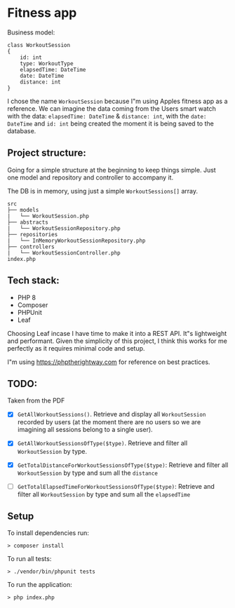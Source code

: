 # Fitness app

Business model:

```
class WorkoutSession 
{
    id: int 
    type: WorkoutType
    elapsedTime: DateTime
    date: DateTime
    distance: int
}
```

I chose the name ```WorkoutSession``` because I"m using Apples fitness app as a reference. We can imagine the data coming from the Users smart watch with the data: ```elapsedTime: DateTime``` & ```distance: int```, with the ```date: DateTime``` and ```id: int``` being created the moment it is being saved to the database.

## Project structure:

Going for a simple structure at the beginning to keep things simple. Just one model and repository and controller to accompany it.

The DB is in memory, using just a simple ```WorkoutSessions[]``` array. 

```
src
├── models
|   └── WorkoutSession.php
├── abstracts
|   └── WorkoutSessionRepository.php
├── repositories
|   └── InMemoryWorkoutSessionRepository.php
├── controllers
|   └── WorkoutSessionController.php
index.php
```

## Tech stack:
- PHP 8
- Composer
- PHPUnit
- Leaf

Choosing Leaf incase I have time to make it into a REST API. It"s lightweight and performant. Given the simplicity of this project, I think this works for me perfectly as it requires minimal code and setup.

I"m using https://phptherightway.com for reference on best practices.

## TODO: 
Taken from the PDF
- [x] ```GetAllWorkoutSessions()```. Retrieve and display all ```WorkoutSession``` recorded by users (at the moment there are no users so we are imagining all sessions belong to a single user). 

- [x] ```GetAllWorkoutSessionsOfType($type)```. Retrieve and filter all ```WorkoutSession``` by type.

- [x] ```GetTotalDistanceForWorkoutSessionsOfType($type)```: Retrieve and filter all ```WorkoutSession``` by type and sum all the ```distance```

- [ ] ```GetTotalElapsedTimeForWorkoutSessionsOfType($type)```: Retrieve and filter all ```WorkoutSession``` by type and sum all the ```elapsedTime```

## Setup
To install dependencies run:
```
> composer install
```

To run all tests:
```
> ./vendor/bin/phpunit tests
```

To run the application:
```
> php index.php
```


<!-- ## Notes: 
- [x] DB in index, injected into repo then repo injected into controller 
- [x] I want to inject the ```WorkoutSessionRepository``` into the controller so the controller will depend on a ```Repository``` interface.
- [x] The repository depends on an Array for a database. Reads and writes to this array.
- [ ] Implement Leaf to expose methods via REST API -->
